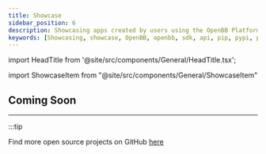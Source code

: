 ```yaml
---
title: Showcase
sidebar_position: 6
description: Showcasing apps created by users using the OpenBB Platform
keywords: [Showcasing, showcase, OpenBB, openbb, sdk, api, pip, pypi, platform]
---
```


import HeadTitle from '@site/src/components/General/HeadTitle.tsx';

<HeadTitle title="Showcase - Platform | OpenBB Docs" />

import ShowcaseItem from "@site/src/components/General/ShowcaseItem"

## Coming Soon

---

:::tip

Find more open source projects on GitHub [here](https://github.com/search?q=topic:openbb&type=Repositories&l=&l=)
